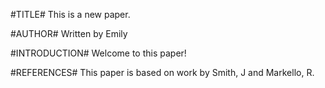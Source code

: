 #TITLE#
This is a new paper. 

#AUTHOR#
Written by Emily

#INTRODUCTION#
Welcome to this paper!

#REFERENCES#
This paper is based on work by Smith, J and Markello, R. 
